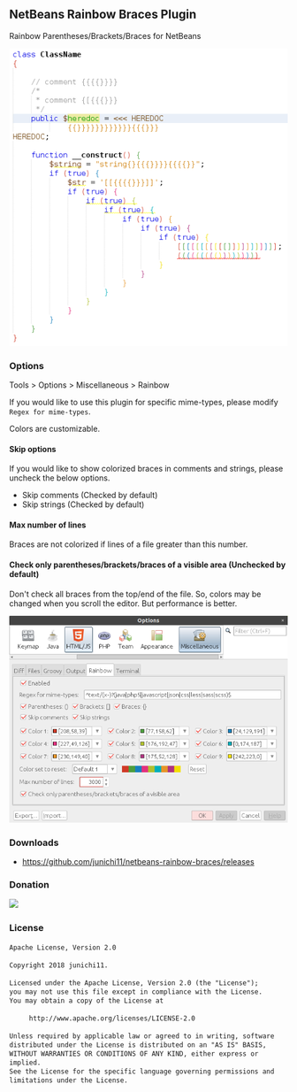 ## NetBeans Rainbow Braces Plugin

Rainbow Parentheses/Brackets/Braces for NetBeans

![netbeans-rainbow-braces](./images/netbeans-rainbow-braces.png)

### Options

Tools > Options > Miscellaneous > Rainbow

If you would like to use this plugin for specific mime-types, please modify `Regex for mime-types`.

Colors are customizable.

#### Skip options

If you would like to show colorized braces in comments and strings, please uncheck the below options.

- Skip comments (Checked by default)
- Skip strings (Checked by default)

#### Max number of lines

Braces are not colorized if lines of a file greater than this number.


#### Check only parentheses/brackets/braces of a visible area (Unchecked by default)

Don't check all braces from the top/end of the file. So, colors may be changed when you scroll the editor. But performance is better.

![netbeans-rainbow-braces-options](./images/netbeans-rainbow-braces-options.png)

### Downloads

- https://github.com/junichi11/netbeans-rainbow-braces/releases

### Donation

<a href="https://www.patreon.com/junichi11"><img src="https://c5.patreon.com/external/logo/become_a_patron_button@2x.png" height="50"></a>

### License

```
Apache License, Version 2.0

Copyright 2018 junichi11.

Licensed under the Apache License, Version 2.0 (the "License");
you may not use this file except in compliance with the License.
You may obtain a copy of the License at

     http://www.apache.org/licenses/LICENSE-2.0

Unless required by applicable law or agreed to in writing, software
distributed under the License is distributed on an "AS IS" BASIS,
WITHOUT WARRANTIES OR CONDITIONS OF ANY KIND, either express or implied.
See the License for the specific language governing permissions and
limitations under the License.
```
